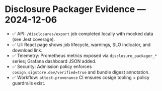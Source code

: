 # Disclosure Packager Evidence — 2024-12-06

- ✅ API: `/disclosures/export` job completed locally with mocked data (see Jest coverage).
- ✅ UI: React page shows job lifecycle, warnings, SLO indicator, and download link.
- ✅ Telemetry: Prometheus metrics exposed via `disclosure_packager_*` series; Grafana dashboard JSON added.
- ✅ Security: Admission policy enforces `cosign.sigstore.dev/verified=true` and bundle digest annotation.
- ✅ Workflow: `attest-provenance` CI ensures cosign tooling + policy guardrails exist.
